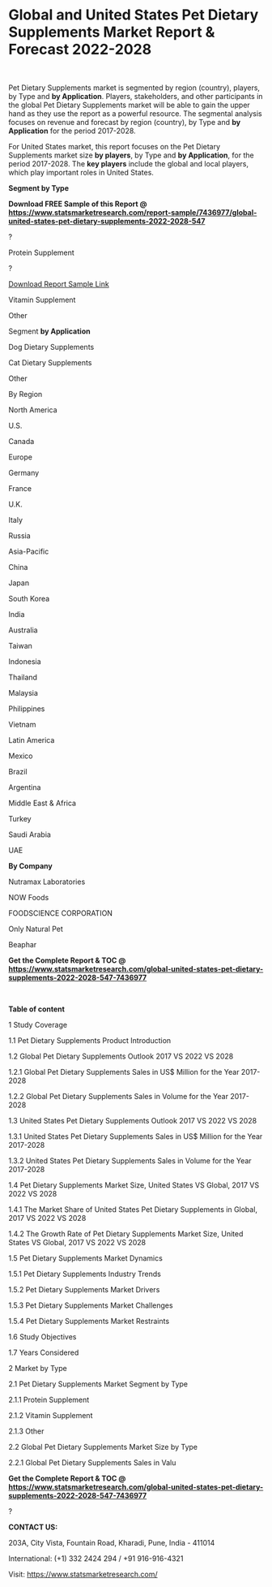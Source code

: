 <h1>Global and United States Pet Dietary Supplements Market Report & Forecast 2022-2028</h1><br/><p>Pet Dietary Supplements market is segmented by region (country), players, by Type and <strong>by Application</strong>. Players, stakeholders, and other participants in the global Pet Dietary Supplements market will be able to gain the upper hand as they use the report as a powerful resource. The segmental analysis focuses on revenue and forecast by region (country), by Type and <strong>by Application</strong> for the period 2017-2028.</p>
 
 
 
 <p>For United States market, this report focuses on the Pet Dietary Supplements market size <strong>by players</strong>, by Type and <strong>by Application</strong>, for the period 2017-2028. The <strong>key players</strong> include the global and local players, which play important roles in United States.</p>
 
 
 
 <p><strong>Segment by Type</strong></p>
 
 
 
 <div><b>Download FREE Sample of this Report @ <a href="https://www.statsmarketresearch.com/download-free-sample/7436977/global-united-states-pet-dietary-supplements-2022-2028-547">https://www.statsmarketresearch.com/report-sample/7436977/global-united-states-pet-dietary-supplements-2022-2028-547</a></b></div>
 
 
 
 <p>? </p>
 
 
 
 <p>Protein Supplement</p>
 
 
 
 <p>? </p>
 
 
 
 <p><a href="https://www.statsmarketresearch.com/download-free-sample/7436977/global-united-states-pet-dietary-supplements-2022-2028-547">Download Report Sample Link</a></p>
 
 
 
 <p>Vitamin Supplement</p>
 
 
 
 <p>Other</p>
 
 
 
 <p>Segment <strong>by Application</strong></p>
 
 
 
 <p>Dog Dietary Supplements</p>
 
 
 
 <p>Cat Dietary Supplements</p>
 
 
 
 <p>Other</p>
 
 
 
 <p>By Region</p>
 
 
 
 <p>North America</p>
 
 
 
 <p>U.S.</p>
 
 
 
 <p>Canada</p>
 
 
 
 <p>Europe</p>
 
 
 
 <p>Germany</p>
 
 
 
 <p>France</p>
 
 
 
 <p>U.K.</p>
 
 
 
 <p>Italy</p>
 
 
 
 <p>Russia</p>
 
 
 
 <p>Asia-Pacific</p>
 
 
 
 <p>China</p>
 
 
 
 <p>Japan</p>
 
 
 
 <p>South Korea</p>
 
 
 
 <p>India</p>
 
 
 
 <p>Australia</p>
 
 
 
 <p>Taiwan</p>
 
 
 
 <p>Indonesia</p>
 
 
 
 <p>Thailand</p>
 
 
 
 <p>Malaysia</p>
 
 
 
 <p>Philippines</p>
 
 
 
 <p>Vietnam</p>
 
 
 
 <p>Latin America</p>
 
 
 
 <p>Mexico</p>
 
 
 
 <p>Brazil</p>
 
 
 
 <p>Argentina</p>
 
 
 
 <p>Middle East & Africa</p>
 
 
 
 <p>Turkey</p>
 
 
 
 <p>Saudi Arabia</p>
 
 
 
 <p>UAE</p>
 
 
 
 <p><strong>By Company</strong></p>
 
 
 
 <p>Nutramax Laboratories</p>
 
 
 
 <p>NOW Foods</p>
 
 
 
 <p>FOODSCIENCE CORPORATION</p>
 
 
 
 <p>Only Natural Pet</p>
 
 
 
 <p>Beaphar</p>
 
 
 
 <div><b>Get the Complete Report & TOC @ <a href="https://www.statsmarketresearch.com/global-united-states-pet-dietary-supplements-2022-2028-547-7436977">https://www.statsmarketresearch.com/global-united-states-pet-dietary-supplements-2022-2028-547-7436977</a></b></div>
 
 
 
 <p><br />
 
 <b>Table of content</b></p>
 
 
 
 <p>1 Study Coverage<br />
 
 1.1 Pet Dietary Supplements Product Introduction<br />
 
 1.2 Global Pet Dietary Supplements Outlook 2017 VS 2022 VS 2028<br />
 
 1.2.1 Global Pet Dietary Supplements Sales in US$ Million for the Year 2017-2028<br />
 
 1.2.2 Global Pet Dietary Supplements Sales in Volume for the Year 2017-2028<br />
 
 1.3 United States Pet Dietary Supplements Outlook 2017 VS 2022 VS 2028<br />
 
 1.3.1 United States Pet Dietary Supplements Sales in US$ Million for the Year 2017-2028<br />
 
 1.3.2 United States Pet Dietary Supplements Sales in Volume for the Year 2017-2028<br />
 
 1.4 Pet Dietary Supplements Market Size, United States VS Global, 2017 VS 2022 VS 2028<br />
 
 1.4.1 The Market Share of United States Pet Dietary Supplements in Global, 2017 VS 2022 VS 2028<br />
 
 1.4.2 The Growth Rate of Pet Dietary Supplements Market Size, United States VS Global, 2017 VS 2022 VS 2028<br />
 
 1.5 Pet Dietary Supplements Market Dynamics<br />
 
 1.5.1 Pet Dietary Supplements Industry Trends<br />
 
 1.5.2 Pet Dietary Supplements Market Drivers<br />
 
 1.5.3 Pet Dietary Supplements Market Challenges<br />
 
 1.5.4 Pet Dietary Supplements Market Restraints<br />
 
 1.6 Study Objectives<br />
 
 1.7 Years Considered<br />
 
 2 Market by Type<br />
 
 2.1 Pet Dietary Supplements Market Segment by Type<br />
 
 2.1.1 Protein Supplement<br />
 
 2.1.2 Vitamin Supplement<br />
 
 2.1.3 Other<br />
 
 2.2 Global Pet Dietary Supplements Market Size by Type<br />
 
 2.2.1 Global Pet Dietary Supplements Sales in Valu</p>
 
 
 
 <div><b>Get the Complete Report & TOC @ <a href="https://www.statsmarketresearch.com/global-united-states-pet-dietary-supplements-2022-2028-547-7436977">https://www.statsmarketresearch.com/global-united-states-pet-dietary-supplements-2022-2028-547-7436977</a></b></div>
 
 
 
 <p>? </p>
 
 
 
 <p><b>CONTACT US:</b><br />
 
 203A, City Vista, Fountain Road, Kharadi, Pune, India - 411014<br />
 
 International: (+1) 332 2424 294 / +91 916-916-4321<br />
 
 Visit: <a href="https://www.statsmarketresearch.com/">https://www.statsmarketresearch.com/</a></p>